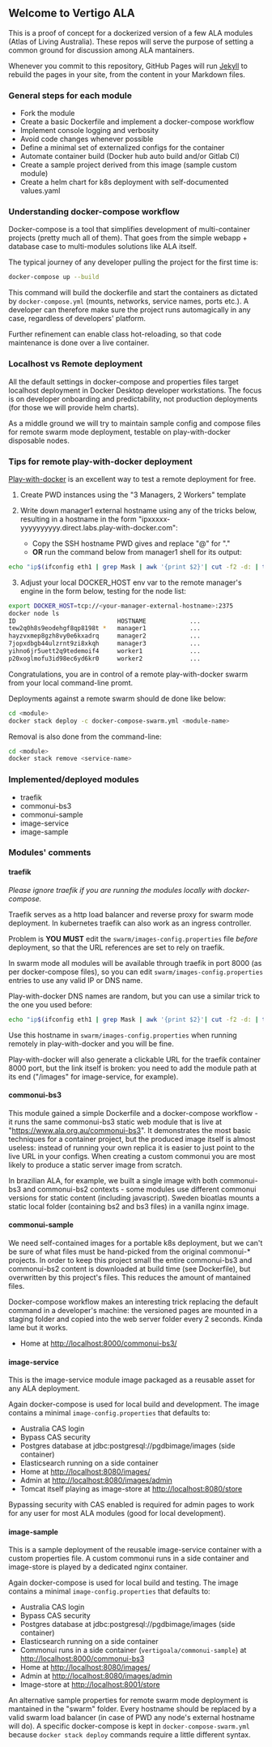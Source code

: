 ## Welcome to Vertigo ALA

This is a proof of concept for a dockerized version of a few ALA modules (Atlas of Living Australia). These repos will serve the purpose of setting a common ground for discussion among ALA mantainers.

Whenever you commit to this repository, GitHub Pages will run [Jekyll](https://jekyllrb.com/) to rebuild the pages in your site, from the content in your Markdown files.

### General steps for each module

- Fork the module
- Create a basic Dockerfile and implement a docker-compose workflow
- Implement console logging and verbosity
- Avoid code changes whenever possible
- Define a minimal set of externalized configs for the container
- Automate container build (Docker hub auto build and/or Gitlab CI)
- Create a sample project derived from this image (sample custom module)
- Create a helm chart for k8s deployment with self-documented values.yaml

### Understanding docker-compose workflow

Docker-compose is a tool that simplifies development of multi-container projects (pretty much all of them). That goes from the simple webapp + database case to multi-modules solutions like ALA itself.

The typical journey of any developer pulling the project for the first time is:

```sh
docker-compose up --build
```

This command will build the dockerfile and start the containers as dictated by `docker-compose.yml` (mounts, networks, service names, ports etc.). A developer can therefore make sure the project runs automagically in any case, regardless of developers' platform.

Further refinement can enable class hot-reloading, so that code maintenance is done over a live container.

### Localhost vs Remote deployment

All the default settings in docker-compose and properties files target localhost deployment in Docker Desktop developer workstations. The focus is on developer onboarding and predictability, not production deployments (for those we will provide helm charts).

As a middle ground we will try to maintain sample config and compose files for remote swarm mode deployment, testable on play-with-docker disposable nodes.

### Tips for remote play-with-docker deployment

[Play-with-docker](https://play-with-docker.com) is an excellent way to test a remote deployment for free.

1. Create PWD instances using the "3 Managers, 2 Workers" template
2. Write down manager1 external hostname using any of the tricks below, resulting in a hostname in the form "ipxxxxx-yyyyyyyyyy.direct.labs.play-with-docker.com":

    - Copy the SSH hostname PWD gives and replace "@" for "."
    - **OR** run the command below from manager1 shell for its output:

```sh
echo "ip$(ifconfig eth1 | grep Mask | awk '{print $2}'| cut -f2 -d: | tr '.' '-')-$SESSION_ID.direct.labs.play-with-docker.com"
```

3. Adjust your local DOCKER_HOST env var to the remote manager's engine in the form below, testing for the node list:

```sh
export DOCKER_HOST=tcp://<your-manager-external-hostname>:2375
docker node ls
ID                            HOSTNAME            ...
tew2q0h8s9eodehgf8qp8198t *   manager1            ...
hayzvxmep8gzh8vy0e6kxadrq     manager2            ...
7jopxdbgb44ulzrnt9zi8xkqh     manager3            ...
yihno6jr5uett2q9tedemoif4     worker1             ...
p20xoglmofu3id98ec6yd6kr0     worker2             ...
```

Congratulations, you are in control of a remote play-with-docker swarm from your local command-line promt.

Deployments against a remote swarm should de done like below:

```sh
cd <module>
docker stack deploy -c docker-compose-swarm.yml <module-name>
```

Removal is also done from the command-line:

```sh
cd <module>
docker stack remove <service-name>
```

### Implemented/deployed modules

- traefik
- commonui-bs3
- commonui-sample
- image-service
- image-sample

### Modules' comments

#### traefik

*Please ignore traefik if you are running the modules locally with docker-compose.*

Traefik serves as a http load balancer and reverse proxy for swarm mode deployment. In kubernetes traefik can also work as an ingress controller.

Problem is **YOU MUST** edit the `swarm/images-config.properties` file *before* deployment, so that the URL references are set to rely on traefik.

In swarm mode all modules will be available through traefik in port 8000 (as per docker-compose files), so you can edit `swarm/images-config.properties` entries to use any valid IP or DNS name.

Play-with-docker DNS names are random, but you can use a similar trick to the one you used before:

```sh
echo "ip$(ifconfig eth1 | grep Mask | awk '{print $2}'| cut -f2 -d: | tr '.' '-')-$SESSION_ID-8000.direct.labs.play-with-docker.com"
```

Use this hostname in `swarm/images-config.properties` when running remotely in play-with-docker and you will be fine.

Play-with-docker will also generate a clickable URL for the traefik container 8000 port, but the link itself is broken: you need to add the module path at its end ("/images" for image-service, for example).

#### commonui-bs3

This module gained a simple Dockerfile and a docker-compose workflow - it runs the same commonui-bs3 static web module that is live at "<https://www.ala.org.au/commonui-bs3>". It demonstrates the most basic techniques for a container project, but the produced image itself is almost useless: instead of running your own replica it is easier to just point to the live URL in your configs. When creating a custom commonui you are most likely to produce a static server image from scratch.

In brazilian ALA, for example, we built a single image with both commonui-bs3 and commonui-bs2 contexts - some modules use different commonui versions for static content (including javascript). Sweden bioatlas mounts a static local folder (containing bs2 and bs3 files) in a vanilla nginx image.

#### commonui-sample

We need self-contained images for a portable k8s deployment, but we can't be sure of what files must be hand-picked from the original commonui-* projects. In order to keep this project small the entire commonui-bs3 and commonui-bs2 content is downloaded at build time (see Dockerfile), but overwritten by this project's files. This reduces the amount of mantained files.

Docker-compose workflow makes an interesting trick replacing the default command in a developer's machine: the versioned pages are mounted in a staging folder and copied into the web server folder every 2 seconds. Kinda lame but it works.

- Home at <http://localhost:8000/commonui-bs3/>

#### image-service

This is the image-service module image packaged as a reusable asset for any ALA deployment.

Again docker-compose is used for local build and development. The image contains a minimal `image-config.properties` that defaults to:

- Australia CAS login
- Bypass CAS security
- Postgres database at jdbc:postgresql://pgdbimage/images (side container)
- Elasticsearch running on a side container
- Home at <http://localhost:8080/images/>
- Admin at <http://localhost:8080/images/admin>
- Tomcat itself playing as image-store at <http://localhost:8080/store>

Bypassing security with CAS enabled is required for admin pages to work for any user for most ALA modules (good for local development).

#### image-sample

This is a sample deployment of the reusable image-service container with a custom properties file. A custom commonui runs in a side container and image-store is played by a dedicated nginx container.

Again docker-compose is used for local build and testing. The image contains a minimal `image-config.properties` that defaults to:

- Australia CAS login
- Bypass CAS security
- Postgres database at jdbc:postgresql://pgdbimage/images (side container)
- Elasticsearch running on a side container
- Commonui runs in a side container (`vertigoala/commonui-sample`) at <http://localhost:8000/commonui-bs3>
- Home at <http://localhost:8080/images/>
- Admin at <http://localhost:8080/images/admin>
- Image-store at <http://localhost:8001/store>

An alternative sample properties for remote swarm mode deployment is mantained in the "swarm" folder. Every hostname should be replaced by a valid swarm load balancer (in case of PWD any node's external hostname will do). A specific docker-compose is kept in `docker-compose-swarm.yml` because `docker stack deploy` commands require a little different syntax.
